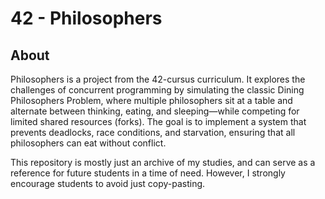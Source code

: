 # 42 - Philosophers

## About
Philosophers is a project from the 42-cursus curriculum. It explores the challenges of concurrent programming by simulating the classic Dining Philosophers Problem, where multiple philosophers sit at a table and alternate between thinking, eating, and sleeping—while competing for limited shared resources (forks). The goal is to implement a system that prevents deadlocks, race conditions, and starvation, ensuring that all philosophers can eat without conflict.

This repository is mostly just an archive of my studies, and can serve as a reference for future students in a time of need. However, I strongly encourage students to avoid just copy-pasting.
